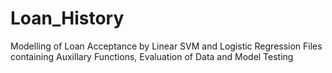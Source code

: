 # Loan_History
Modelling of Loan Acceptance by Linear SVM and Logistic Regression
Files containing Auxillary Functions, Evaluation of Data and Model Testing
